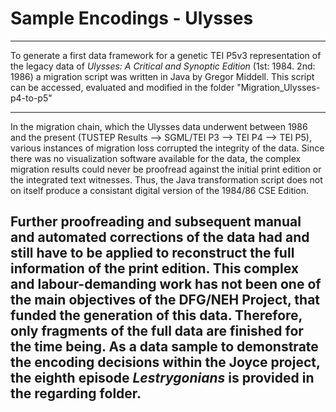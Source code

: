 Sample Encodings - Ulysses
================
----------------

To generate a first data framework for a genetic TEI P5v3 representation of the legacy data of <i>Ulysses: A Critical and Synoptic Edition</i> (1st: 1984. 2nd: 1986) a migration script was written in Java by Gregor Middell. This script can be accessed, evaluated and modified in the folder "Migration_Ulysses-p4-to-p5"

----------------

In the migration chain, which the Ulysses data underwent between 1986 and the present (TUSTEP Results --> SGML/TEI P3 --> TEI P4 --> TEI P5), various instances of migration loss corrupted the integrity of the data. Since there was no visualization software available for the data, the complex migration results could never be proofread against the initial print edition or the integrated text witnesses. Thus, the Java transformation script does not on itself produce a consistant digital version of the 1984/86 CSE Edition. 

Further proofreading and subsequent manual and automated corrections of the data had and still have to be applied to reconstruct the full information of the print edition. This complex and labour-demanding work has not been one of the main objectives of the DFG/NEH Project, that funded the generation of this data. Therefore, only fragments of the full data are finished for the time being. As a data sample to demonstrate the encoding decisions within the Joyce project, the eighth episode <i>Lestrygonians</i> is provided in the regarding folder.
----------------